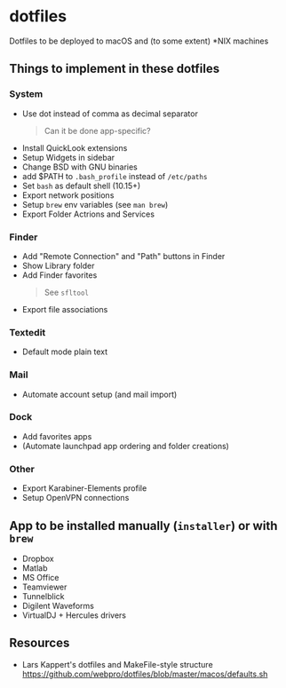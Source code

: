 # dotfiles
Dotfiles to be deployed to macOS and (to some extent) *NIX machines

## Things to implement in these dotfiles
### System
- Use dot instead of comma as decimal separator
    > Can it be done app-specific?
- Install QuickLook extensions
- Setup Widgets in sidebar
- Change BSD with GNU binaries
- add $PATH to `.bash_profile` instead of `/etc/paths`
- Set `bash` as default shell (10.15+)
- Export network positions
- Setup `brew` env variables (see `man brew`)
- Export Folder Actrions and Services
### Finder
- Add "Remote Connection" and "Path" buttons in Finder
- Show Library folder
- Add Finder favorites
    > See `sfltool`
- Export file associations
### Textedit
- Default mode plain text
### Mail
- Automate account setup (and mail import)
### Dock
- Add favorites apps
- (Automate launchpad app ordering and folder creations)
### Other
- Export Karabiner-Elements profile
- Setup OpenVPN connections

## App to be installed manually (`installer`) or with `brew`
- Dropbox
- Matlab
- MS Office
- Teamviewer
- Tunnelblick
- Digilent Waveforms
- VirtualDJ + Hercules drivers

## Resources
- Lars Kappert's dotfiles and MakeFile-style structure https://github.com/webpro/dotfiles/blob/master/macos/defaults.sh